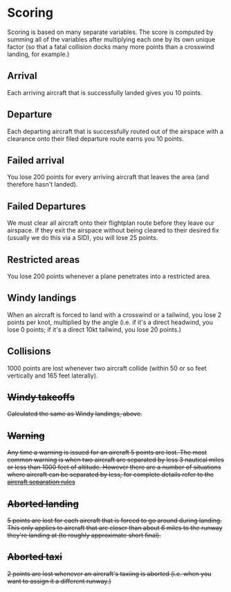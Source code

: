 # Scoring

Scoring is based on many separate variables. The score is computed by
summing all of the variables after multiplying each one by its own
unique factor (so that a fatal collision docks many more points than a
crosswind landing, for example.)

## Arrival

Each arriving aircraft that is successfully landed gives you 10 points.

## Departure

Each departing aircraft that is successfully routed out of the airspace
with a clearance onto their filed departure route earns you 10 points.

## Failed arrival

You lose 200 points for every arriving aircraft that leaves the area
(and therefore hasn't landed).

## Failed Departures

We must clear all aircraft onto their flightplan route before they leave
our airspace. If they exit the airspace without being cleared to their
desired fix (usually we do this via a SID), you will lose 25 points.

## Restricted areas

You lose 200 points whenever a plane penetrates into a restricted area.

## Windy landings

When an aircraft is forced to land with a crosswind or a tailwind, you
lose 2 points per knot, multiplied by the angle (i.e. if it's a
direct headwind, you lose 0 points; if it's a direct 10kt tailwind,
you lose 20 points.)

## Collisions

1000 points are lost whenever two aircraft collide (within 50 or so feet
vertically and 165 feet laterally).

## ~~Windy takeoffs~~

~~Calculated the same as Windy landings, above.~~

## ~~Warning~~

~~Any time a warning is issued for an aircraft 5 points are lost. The
most common warning is when two aircraft are separated by less 3
nautical miles or less than 1000 feet of altitude. However there are
a number of situations where aircraft can be separated by less, for
complete details refer to the
[aircraft separation rules](aircraft-separation.md)~~

## ~~Aborted landing~~

~~5 points are lost for each aircraft that is forced to go around during
landing. This only applies to aircraft that are closer than about 6
miles to the runway they're landing at (to roughly approximate short
final).~~

## ~~Aborted taxi~~

~~2 points are lost whenever an aircraft's taxiing is aborted (i.e. when
you want to assign it a different runway.)~~

